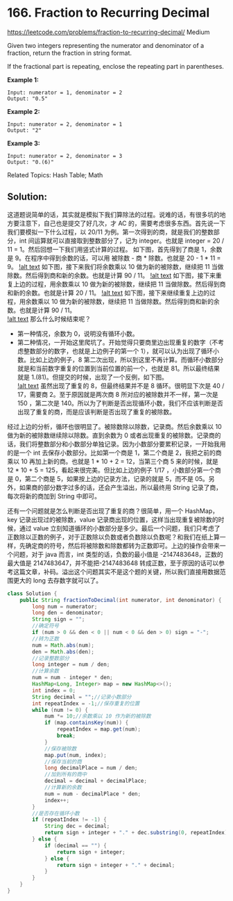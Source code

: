 # 166. Fraction to Recurring Decimal
<https://leetcode.com/problems/fraction-to-recurring-decimal/>
Medium

Given two integers representing the numerator and denominator of a fraction, return the fraction in string format.

If the fractional part is repeating, enclose the repeating part in parentheses.

**Example 1:**

    Input: numerator = 1, denominator = 2
    Output: "0.5"

**Example 2:**

    Input: numerator = 2, denominator = 1
    Output: "2"

**Example 3:**

    Input: numerator = 2, denominator = 3
    Output: "0.(6)"

Related Topics: Hash Table; Math


## Solution: 
这道题说简单的话，其实就是模拟下我们算除法的过程。说难的话，有很多坑的地方要注意下，自己也是提交了好几次，才 AC 的，需要考虑很多东西。首先说一下我们要模拟一下什么过程，以 20/11 为例。第一次得到的商，就是我们的整数部分，int 间运算就可以直接取到整数部分了，记为 integer。也就是 integer = 20 / 11 = 1。然后回想一下我们用竖式计算的过程。
如下图，首先得到了商是 1，余数是 9。在程序中得到余数的话，可以用 被除数 - 商 * 除数。也就是 20 - 1 * 11 = 9。
    [!alt text](../resources/166_2.jpg)
如下图，接下来我们将余数乘以 10 做为新的被除数，继续把 11 当做除数。然后得到商和新的余数。也就是计算 90 / 11。
    [!alt text](../resources/166_3.jpg)
如下图，接下来重复上边的过程，用余数乘以 10 做为新的被除数，继续把 11 当做除数。然后得到商和新的余数。也就是计算 20 / 11。
    [!alt text](../resources/166_4.jpg)
如下图，接下来继续重复上边的过程，用余数乘以 10 做为新的被除数，继续把 11 当做除数。然后得到商和新的余数。也就是计算 90 / 11。    
    [!alt text](../resources/166_5.jpg)
那么什么时候结束呢？
* 第一种情况，余数为 0，说明没有循环小数。
* 第二种情况，一开始这里爬坑了。开始觉得只要商里边出现重复的数字（不考虑整数部分的数字，也就是上边例子的第一个 1），就可以认为出现了循环小数。比如上边的例子，8 第二次出现，所以到这里不再计算。而循环小数部分就是和当前数字重复的位置到当前位置的前一个，也就是 81。所以最终结果就是 1.(81)。但提交的时候，出现了一个反例，如下图。    
    [!alt text](../resources/166_6.jpg)
    虽然出现了重复的 8，但最终结果并不是 8 循环。很明显下次是 40 / 17，需要商 2。至于原因就是两次商 8 所对应的被除数并不一样，第一次是 150 ，第二次是 140。所以为了判断是否出现循环小数，我们不应该判断是否出现了重复的商，而是应该判断是否出现了重复的被除数。

经过上边的分析，循环也很明显了。被除数除以除数，记录商。然后余数乘以 10 做为新的被除数继续除以除数。直到余数为 0 或者出现重复的被除数。记录商的话，我们将整数部分和小数部分单独记录。因为小数部分要累积记录，一开始我用的是一个 int 去保存小数部分。比如第一个商是 1，第二个商是 2，我把之前的商乘以 10 再加上新的商。也就是 1 * 10 + 2 = 12，当第三个商 5 来的时候，就是 12 * 10 + 5 = 125，看起来很完美。但比如上边的例子 1/17 ，小数部分第一个商是 0，第二个商是 5，如果按上边的记录方法，记录的就是 5，而不是 05。另外，如果商的部分数字过多的话，还会产生溢出，所以最终用 String 记录了商，每次将新的商加到 String 中即可。

还有一个问题就是怎么判断是否出现了重复的商？很简单，用一个 HashMap，key 记录出现过的被除数，value 记录商出现的位置，这样当出现重复被除数的时候，通过 value 立刻知道循环的小数部分是多少。最后一个问题，我们只考虑了正数除以正数的例子，对于正数除以负数或者负数除以负数呢？和我们在纸上算一样，先确定商的符号，然后将被除数和除数都转为正数即可。上边的操作会带来一个问题，对于 java 而言，int 类型的话，负数的最小值是 -2147483648，正数的最大值是 2147483647，并不能把-2147483648 转成正数，至于原因的话可以参考这篇文章，补码。溢出这个问题其实不是这个题的关键，所以我们直接用数据范围更大的 long 去存数字就可以了。

```java
class Solution {
    public String fractionToDecimal(int numerator, int denominator) {
        long num = numerator;
        long den = denominator;
        String sign = "";
        //确定符号
        if (num > 0 && den < 0 || num < 0 && den > 0) sign = "-";
        //转为正数
        num = Math.abs(num);
        den = Math.abs(den);
        //记录整数部分
        long integer = num / den;
        //计算余数
        num = num - integer * den;
        HashMap<Long, Integer> map = new HashMap<>();
        int index = 0;
        String decimal = "";//记录小数部分
        int repeatIndex = -1;//保存重复的位置
        while (num != 0) {
            num *= 10;//余数乘以 10 作为新的被除数
            if (map.containsKey(num)) {
                repeatIndex = map.get(num);
                break;
            }
            //保存被除数
            map.put(num, index);
            //保存当前的商
            long decimalPlace = num / den;
            //加到所有的商中
            decimal = decimal + decimalPlace;
            //计算新的余数
            num = num - decimalPlace * den;
            index++;
        }
        //是否存在循环小数
        if (repeatIndex != -1) {
            String dec = decimal;
            return sign + integer + "." + dec.substring(0, repeatIndex) + "(" + dec.substring(repeatIndex) + ")";
        } else {
            if (decimal == "") {
                return sign + integer;
            } else {
                return sign + integer + "." + decimal;
            }
        }
    }
}
```